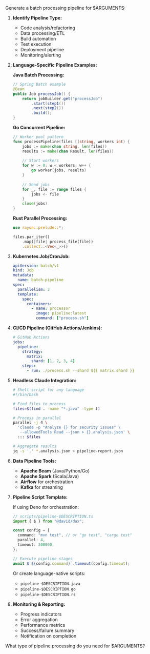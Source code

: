 Generate a batch processing pipeline for $ARGUMENTS:

1. **Identify Pipeline Type:**
   - Code analysis/refactoring
   - Data processing/ETL
   - Build automation
   - Test execution
   - Deployment pipeline
   - Monitoring/alerting

2. **Language-Specific Pipeline Examples:**

   **Java Batch Processing:**
   ```java
   // Spring Batch example
   @Bean
   public Job processJob() {
       return jobBuilder.get("processJob")
           .start(step1())
           .next(step2())
           .build();
   }
   ```

   **Go Concurrent Pipeline:**
   ```go
   // Worker pool pattern
   func processPipeline(files []string, workers int) {
       jobs := make(chan string, len(files))
       results := make(chan Result, len(files))
       
       // Start workers
       for w := 0; w < workers; w++ {
           go worker(jobs, results)
       }
       
       // Send jobs
       for _, file := range files {
           jobs <- file
       }
       close(jobs)
   }
   ```

   **Rust Parallel Processing:**
   ```rust
   use rayon::prelude::*;

   files.par_iter()
       .map(|file| process_file(file))
       .collect::<Vec<_>>()
   ```

3. **Kubernetes Job/CronJob:**
   ```yaml
   apiVersion: batch/v1
   kind: Job
   metadata:
     name: batch-pipeline
   spec:
     parallelism: 3
     template:
       spec:
         containers:
           - name: processor
             image: pipeline:latest
             command: ["process.sh"]
   ```

4. **CI/CD Pipeline (GitHub Actions/Jenkins):**
   ```yaml
   # GitHub Actions
   jobs:
     pipeline:
       strategy:
         matrix:
           shard: [1, 2, 3, 4]
       steps:
         - run: ./process.sh --shard ${{ matrix.shard }}
   ```

5. **Headless Claude Integration:**
   ```bash
   # Shell script for any language
   #!/bin/bash

   # Find files to process
   files=$(find . -name "*.java" -type f)

   # Process in parallel
   parallel -j 4 \
     'claude -p "Analyze {} for security issues" \
      --allowedTools Read --json > {}.analysis.json' \
     ::: $files

   # Aggregate results
   jq -s '.' *.analysis.json > pipeline-report.json
   ```

6. **Data Pipeline Tools:**
   - **Apache Beam** (Java/Python/Go)
   - **Apache Spark** (Scala/Java)
   - **Airflow** for orchestration
   - **Kafka** for streaming

7. **Pipeline Script Template:**

   If using Deno for orchestration:
   ```typescript
   // scripts/pipeline-$DESCRIPTION.ts
   import { $ } from "@david/dax";

   const config = {
     command: "mvn test", // or "go test", "cargo test"
     parallel: 4,
     timeout: 300000,
   };

   // Execute pipeline stages
   await $`${config.command}`.timeout(config.timeout);
   ```

   Or create language-native scripts:
   - `pipeline-$DESCRIPTION.java`
   - `pipeline-$DESCRIPTION.go`
   - `pipeline-$DESCRIPTION.rs`

8. **Monitoring & Reporting:**
   - Progress indicators
   - Error aggregation
   - Performance metrics
   - Success/failure summary
   - Notification on completion

What type of pipeline processing do you need for $ARGUMENTS?
